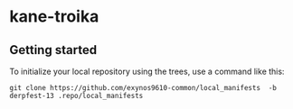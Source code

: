 kane-troika
===========

Getting started
---------------

To initialize your local repository using the trees, use a command like this:
```
git clone https://github.com/exynos9610-common/local_manifests  -b derpfest-13 .repo/local_manifests
```
